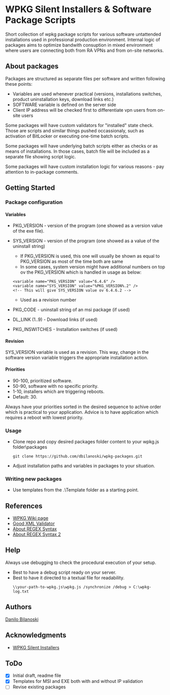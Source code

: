 # WPKG Silent Installers & Software Package Scripts

Short collection of wpkg package scripts for various software untattended installations used in professional production environment. Internal logic of packages aims to optimize bandwith consuption in mixed environment where users are connecting both from RA VPNs and from on-site networks.

## About packages

Packages are structured as separate files per software and written following these points:
* Variables are used whenever practical (versions, installations switches, product uninstallation keys, download links etc.)
* SOFTWARE variable is defined on the server side
* Client IP address will be checked first to differentiate vpn users from on-site users

Some packages will have custom validators for "installed" state check. Those are scripts and similar things pushed occassionaly, such as activation of BitLocker or executing one-time batch scripts.

Some packages will have underlying batch scripts either as checks or as means of installations. In those cases, batch file will be included as a separate file showing script logic.

Some packages will have custom installation logic for various reasons - pay attention to in-package comments.

## Getting Started

### Package configuration
#### Variables

* PKG_VERSION - version of the program (one showed as a version value of the exe file).  
* SYS_VERSION - version of the program (one showed as a value of the uninstall string)
    * If PKG_VERSION is used, this one will usually be shown as equal to PKG_VERSION as most of the time both are same
    * In some cases, system version might have additional numbers on top ov the PKG_VERSION which is handled in usage as below:
    ```
    <variable name="PKG_VERSION" value="6.4.6" />
	<variable name="SYS_VERSION" value="%PKG_VERSION%.2" />
    <!-- This will give SYS_VERSION value ov 6.4.6.2 -->
    ```
    * Used as a revision number

* PKG_CODE - uninstall string of an msi package (if used)
* DL_LINK (1..9) - Download links (if used)
* PKG_INSWITCHES - Installation switches (if used)

#### Revision
SYS_VERSION variable is used as a revision. This way, change in the software version variable triggers the appropriate installation action.

#### Priorities
* 90-100, prioritized software.
* 50-90, software with no specific priority.
* 1-10, installers which are triggering reboots.
* Default: 30.

Always have your priorities sorted in the desired sequence to achive order which is practical to your application. Advice is to have application which requires a reboot with lowest priority. 

### Usage

* Clone repo and copy desired packages folder content to your wpkg.js folder\packages
  ```
  git clone https://github.com/dbilanoski/wpkg-packages.git
  ```
* Adjust installation paths and variables in packages to your situation.

### Writing new packages
* Use templates from the .\Template folder as a starting point.

## References

* [WPKG Wiki page](https://wpkg.org/Main_Page)
* [Good XML Validator](https://www.liquid-technologies.com/online-xml-validator)
* [About REGEX Syntax](https://docs.microsoft.com/en-us/previous-versions/1400241x(v=vs.100)?redirectedfrom=MSDN)
* [About REGEX Syntax 2](https://docs.microsoft.com/en-us/dotnet/standard/base-types/regular-expression-language-quick-reference?redirectedfrom=MSDN)

## Help

Always use debugging to check the procedural execution of your setup.
* Best to have a debug script ready on your server.
* Best to have it directed to a textual file for readability.
  ```
  \\your-path-to-wpkg.js\wpkg.js /synchronize /debug > C:\wpkg-log.txt
  
  ```

## Authors

[Danilo Bilanoski](mailto:danilo.bilanoski@transcom.com)

## Acknowledgments

* [WPKG Silent Installers](https://wpkg.org/Category:Silent_Installers)

## ToDo
- [x] Initial draft, readme file
- [x] Templates for MSI and EXE both with and without IP validation
- [ ] Revise existing packages
